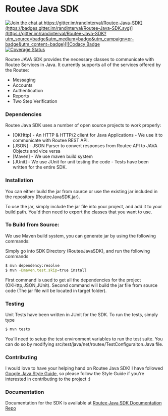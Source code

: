 # Routee Java SDK      

[![Join the chat at https://gitter.im/randinterval/Routee-Java-SDK](https://badges.gitter.im/randinterval/Routee-Java-SDK.svg)](https://gitter.im/randinterval/Routee-Java-SDK?utm_source=badge&utm_medium=badge&utm_campaign=pr-badge&utm_content=badge)[![Codacy Badge](https://api.codacy.com/project/badge/Grade/f722206bcb70415198f40964277a0184)](https://www.codacy.com/app/randinterval/Routee-Java-SDK?utm_source=github.com&amp;utm_medium=referral&amp;utm_content=randinterval/Routee-Java-SDK&amp;utm_campaign=Badge_Grade) [![Coverage Status](https://coveralls.io/repos/github/randinterval/Routee-Java-SDK/badge.svg?branch=master)](https://coveralls.io/github/randinterval/Routee-Java-SDK?branch=master)

Routee JAVA SDK provides the necessary classes to communicate with Routee Services in Java. It currently supports all of the services offered by the Routee:

  - Messaging
  - Accounts
  - Authentication
  - Reports
  - Two Step Verification

### Dependencies

Routee Java SDK uses a number of open source projects to work properly:

* [OKHttp] - An HTTP & HTTP/2 client for Java Applications - We use it to communicate with Routee REST API.
* [JSON] - JSON Parser to convert responses from Routee API to JAVA Objects and vice versa
* [Maven] - We use maven build system 
* [JUnit] - We use JUnit for unit testing the code - Tests have been written for the entire SDK.

### Installation

You can either build the jar from source or use the existing jar included in the repository  (RouteeJavaSDK.jar). 

To use the jar, simply include the jar file into your project, and add it to your build path. You'd then need to export the classes that you want to use.

### To Build from Source:

We use Maven build system, you can generate jar by using the following commands:

Simply go into SDK Directory (RouteeJavaSDK), and run the following commands

```sh
$ mvn dependency:resolve
$ mvn -Dmaven.test.skip=true install
```
First command is used to get all the dependencies for the project (OKHttp,JSON,JUnit). Second command will build the jar file from source code (The jar file will be located in target folder).

### Testing

Unit Tests have been written in JUnit for the SDK. To run the tests, simply type
```sh
$ mvn tests
```

You'll need to setup the test environment variables to run the test suite. You can do so by modifying src/test/java/net/routee/TestConfiguraiton.Java file.


### Contributing

I would love to have your helping hand on Routee Java SDK! I have followed [Google Java Style Guide](https://google.github.io/styleguide/javaguide.html), so please follow the Style Guide if you're interested in contributing to the project :)

### Documentation

Documentation for the SDK is available at [Routee Java SDK Documentation Repo](https://github.com/randinterval/Routee-Java-SDK-Docs)

